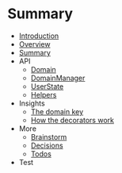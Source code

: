 # Summary

* [Introduction](README.md)
* [Overview](OVERVIEW.md)
* [Summary](Summary.md)
* API
  * [Domain](api/Domain.md)
  * [DomainManager](api/DomainManager.md)
  * [UserState](api/UserState.md)
  * [Helpers](api/Helpers.md)
* Insights
  * [The domain key](insights/DomainKey.md)
  * [How the decorators work](insights/DomainMethodDecorators.md)
* More
  * [Brainstorm](more/brainstorm.md)
  * [Decisions](more/decisions.md)
  * [Todos](more/todos.md)
* Test

